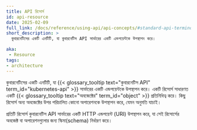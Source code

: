 ```yaml
---
title: API রিসোর্স
id: api-resource
date: 2025-02-09
full_link: /docs/reference/using-api/api-concepts/#standard-api-terminology
short_description: >
  কুবারনেটিসের একটি এনটিটি, যা কুবারনেটিস API সার্ভারের একটি এন্ডপয়েন্টকে উপস্থাপন করে।

aka:
 - Resource
tags:
- architecture
---
```

  কুবারনেটিসের একটি এনটিটি, যা {{< glossary_tooltip text="কুবারনেটিস API" term_id="kubernetes-api" >}} সার্ভারের একটি এন্ডপয়েন্টকে উপস্থাপন করে।
একটি রিসোর্স সাধারণত একটি {{< glossary_tooltip text="অবজেক্টের" term_id="object" >}} প্রতিনিধিত্ব করে।
কিছু রিসোর্স অন্য অবজেক্টের উপর পরিচালিত কোনো অপারেশনকে উপস্থাপন করে, যেমন অনুমতি যাচাই।
<!--more-->
প্রতিটি রিসোর্স কুবারনেটিস API সার্ভারের একটি HTTP এন্ডপয়েন্ট (URI) উপস্থাপন করে, যা সেই রিসোর্সের অবজেক্ট বা অপারেশনগুলোর জন্য স্কিমা(schema) নির্ধারণ করে।
